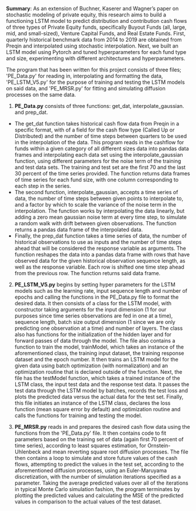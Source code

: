 

**Summary**: As an extension of Buchner, Kaserer and Wagner’s paper on stochastic modeling of private equity, this research aims to build a functioning LSTM model to predict distribution and contribution cash flows of three types of Private Equity funds, specifically Buyout Funds (all, large, mid, and small-sized), Venture Capital Funds, and Real Estate Funds. First, quarterly historical benchmark data from 2014 to 2019 are obtained from Preqin and interpolated using stochastic interpolation. Next, we built an LSTM model using Pytorch and tuned hyperparameters for each fund type and size, experimenting with different architectures and hyperparameters. 

The program that has been written for this project consists of three files; 'PE_Data.py' for reading in, interpolating and formatting the data, 'PE_LSTM_V5.py' for the purpose of training and testing the LSTM models on said data, and 'PE_MRSR.py' for fitting and simulating diffusion processes on the same data.

1. **PE_Data.py** consists of three functions: get_dat, interpolate_gaussian. and prep_dat. 
- The get_dat function takes historical cash flow data from Preqin in a specific format, with of a field for the cash flow type (Called Up or Distributed) and the number of time steps between quarters to be used in the interpolation of the data.  This program reads in the cashflow for funds within a given category of all different sizes data into pandas data frames and interpolating each data set using the interpolate_gaussian function, using different parameters for the noise term of the training and test data sets. The training and test set are the first 70 and the last 30 percent of the time series provided. The function  returns data frames of time series for each fund size, with one column corresponding to each step in the series. 
- The second function, interpolate_gaussian, accepts a time series of data, the number of time steps between given points to interpolate to, and a factor by which to scale the variance of the noise term in the interpolation. The function works by interpolating the data linearly, but adding a zero mean gaussian noise term at every time step, to simulate a random walk with drift between given observations. The function returns a pandas data frame of the interpolated data. 
- Finally, the prep_dat function takes a time series of data, the number of historical observations to use as inputs and the number of time steps ahead that will be considered the response variable as arguments. The function reshapes the data into a pandas data frame with rows that have observed data for the given historical observation sequence length, as well as the response variable. Each row is shifted one time step ahead from the previous row. The function returns said data frame.

2. **PE_LSTM_V5.py** begins by setting hyper parameters for the LSTM models such as the learning rate, input sequence length and number of epochs and calling the functions in the PE_Data.py file to format the desired data. It then consists of a class for the LSTM model, with constructor taking arguments for the input dimension (1 for our purposes since time series observations are fed in one at a time), sequence length, batch size output dimension (1 since we are only predicting one observation at a time) and number of layers. The class also has functions for the initialization of the hidden layer and for forward passes of data through the model. The file also contains a function to train the model, trainModel, which takes an instance of the aforementioned class, the training input dataset, the training response dataset and the epoch number. It then trains an LSTM model for the given data using batch optimization (with normalization) and an optimization routine that is declared outside of the function. Next, the file has the testModel function, which takes a trained instance of the LSTM class, the input test data and the response test data. It passes the test data through the LSTM model by batches, records the test loss and plots the predicted data versus the actual data for the test set. Finally, this file initiates an instance of the LSTM class, declares the loss function (mean square error by default) and optimization routine and calls the functions for training and testing the model.

3. **PE_MRSR.py** reads in and prepares the desired cash flow data using the functions from the 'PE_Data.py' file. It then contains code to fit parameters based on the training set of data (again first 70 percent of time series), according to least squares estimation, for Ornstein-Uhlenbeck and mean reverting square root diffusion processes. The file then contains a loop to simulate and store future values of the cash flows, attempting to predict the values in the test set, according to the aforementioned diffusion processes, using an Euler-Maruyama discretization, with the number of simulation iterations specified as a parameter. Taking the average predicted values over all of the iterations in typical Monte Carlo simulation fashion, the program terminates by plotting the predicted values and calculating the MSE of the predicted values in comparison to the actual values of the test dataset.
